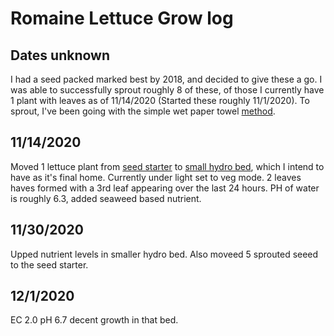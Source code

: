 # Romaine Lettuce Grow log
## Dates unknown
I had a seed packed marked best by 2018, and decided to give these a go. I was able to successfully sprout roughly 8 of these, of those I currently have 1 plant with leaves as of 11/14/2020 (Started these roughly 11/1/2020). To sprout, I've been going with the simple wet paper towel [method](Methodology). 

## 11/14/2020
Moved 1 lettuce plant from [seed starter](https://amzn.to/2Kb9sBx) to [small hydro bed](https://amzn.to/3kvjSbG), which I intend to have as it's final home. Currently under light set to veg mode. 2 leaves haves formed with a 3rd leaf appearing over the last 24 hours. PH of water is roughly 6.3, added seaweed based nutrient.

## 11/30/2020
Upped nutrient levels in smaller hydro bed. Also moveed 5 sprouted seeed to the seed starter.

## 12/1/2020
EC 2.0 pH 6.7 decent growth in that bed.
